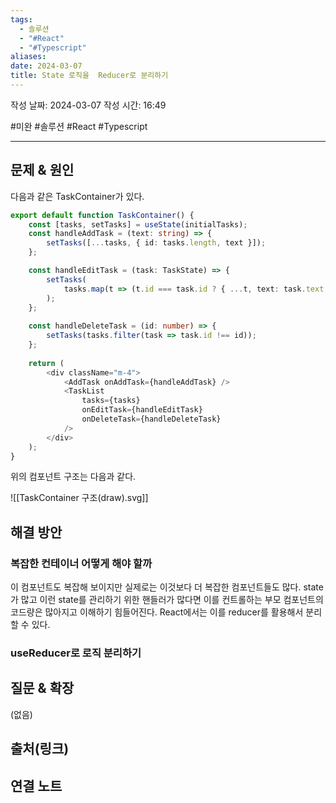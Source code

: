 ```yaml
---
tags:
  - 솔루션
  - "#React"
  - "#Typescript"
aliases: 
date: 2024-03-07
title: State 로직을  Reducer로 분리하기
---
```

작성 날짜: 2024-03-07
작성 시간: 16:49

#미완 #솔루션 #React #Typescript 

----

## 문제 & 원인
다음과 같은 TaskContainer가 있다.

```ts
export default function TaskContainer() {
	const [tasks, setTasks] = useState(initialTasks);
	const handleAddTask = (text: string) => {
		setTasks([...tasks, { id: tasks.length, text }]);
	};

	const handleEditTask = (task: TaskState) => {
		setTasks(
			tasks.map(t => (t.id === task.id ? { ...t, text: task.text } : t))
		);
	};
	
	const handleDeleteTask = (id: number) => {
		setTasks(tasks.filter(task => task.id !== id));
	};
	
	return (
		<div className="m-4">
			<AddTask onAddTask={handleAddTask} />
			<TaskList
				tasks={tasks}
				onEditTask={handleEditTask}
				onDeleteTask={handleDeleteTask}
			/>
		</div>
	);
}
```

위의 컴포넌트 구조는 다음과 같다.

![[TaskContainer 구조(draw).svg]]

## 해결 방안
### 복잡한 컨테이너 어떻게 해야 할까
이 컴포넌트도 복잡해 보이지만 실제로는 이것보다 더 복잡한 컴포넌트들도 많다. state가 많고 이런 state를 관리하기 위한 핸들러가 많다면 이를 컨트롤하는 부모 컴포넌트의 코드량은 많아지고 이해하기 힘들어진다. React에서는 이를 reducer를 활용해서 분리할 수 있다.

### useReducer로 로직 분리하기

## 질문 & 확장

(없음)

## 출처(링크)


## 연결 노트
